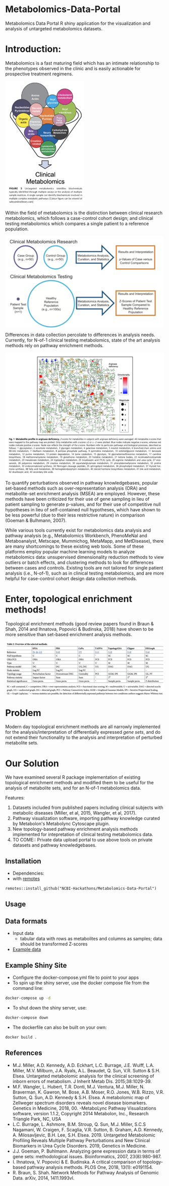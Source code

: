# Metabolomics-Data-Portal
Metabolomics Data Portal R shiny application for the visualization and analysis of untargeted metabolomics datasets.

# Introduction:
Metabolomics is a fast maturing field which has an intimate relationship to the phenotypes observed in the clinic and is easily actionable for prospective treatment regimens. 

<img src=papers/Kennedy-et-al_2018.png width="250" align="center">

Within the field of metabolomics is the distinction between clinical research metabolomics, which follows a case-control cohort design; and clinical testing metabolomics which compares a single patient to a reference population.

<img src=papers/Kennedy-et-al_2018_2.png width="500" align = "center">

Differences in data collection percolate to differences in analysis needs. Currently, for N-of-1 clinical testing metabolomics, state of the art analysis methods rely on pathway enrichment methods.

<img src=papers/Burrage-et-al_2019.png align="center">

To quantify perturbations observed in pathway knowledgebases, popular set-based methods such as over-representation analysis (ORA) and metabolite-set enrichment analysis (MSEA) are employed. However, these methods have been criticized for their use of gene sampling in lieu of patient sampling to generate p-values, and for their use of competitive null hypotheses in lieu of self-contained null hypotheses, which have shown to be less powerful (due to their less restrictive nature) in comparison (Goeman & Bulhmann, 2007). 

While various tools currently exist for metabolomics data analysis and pathway analysis (e.g., Metabolomics Workbench, PhenoMeNal and Metaboanalyst, Metscape, Mummichog, MetaMapp, and MetDisease), there are many shortcomings to these existing web tools. Some of these platforms employ popular machine learning models to analyze metabolomics data: unsupervised dimensionality reduction methods to view outliers or batch effects, and clustering methods to look for differences between cases and controls. Existing tools are not tailored for single patient analysis (i.e., N-of-1), such as in clinical testing metabolomics, and are more helpful for case-control cohort design data collection methods.

# Enter, topological enrichment methods!
Topological enrichment methods (good review papers found in Braun & Shah, 2014 and Ihnatova, Popovici & Budinska, 2018) have shown to be more sensitive than set-based enrichment analysis methods.

<img src=papers/Ihnatova-Popovici-Budinska_2018.png align="center">

# Problem
Modern day topological enrichment methods are all narrowly implemented for the analysis/interpretation of differentially expressed *gene sets*, and do not extend their functionality to the analysis and interpretation of perturbed metabolite sets.

# Our Solution
We have examined several R package implementation of existing topological enrichment methods and modified them to be useful for the analysis of metabolite sets, and for an N-of-1 metabolomics data.



Features:
1. Datasets included from published papers including clinical subjects with metabolic diseases (Miller, et al, 2015, Wangler, et al, 2017).
2. Pathway visualization software, importing pathway knowledge curated by Metabolon's Metabolync Cytoscape plugin.
3. New topology-based pathway enrichment analysis methods implemented for intepretation of clinical testing metabolomics data.
4. TO COME:: Private data upload portal to use above tools on private datasets and pathway knowledgebases.

## Installation
- Dependencies:
- with [remotes](https://cran.r-project.org/web/packages/remotes/index.html)
```{r}
remotes::install_github("NCBI-Hackathons/Metabolomics-Data-Portal")
```

## Usage

## Data formats
- Input data
  - tabular data with rows as metabolites and columns as samples; data should be transformed Z-scores
- [Example data](https://github.com/NCBI-Hackathons/Metabolomics-Data-Portal/tree/master/data)



## Example Shiny Site
- Configure the docker-compose.yml file to point to your apps
- To spin up the shiny server, use the docker compose file from the command line:
```bash
docker-compose up -d
```
- To shut down the shiny server, use:
```bash
docker-compose down
```
- The dockerfile can also be built on your own:
```bash
docker build .
```

## References
- M.J. Miller, A.D. Kennedy, A.D. Eckhart, L.C. Burrage, J.E. Wulff, L.A. Miller, M.V. Milburn, J.A. Ryals,
A.L. Beaudet, Q. Sun, V.R. Sutton & S.H. Elsea. Untargeted metabolomic analysis for the clinical screening of inborn errors of metabolism. J Inherit Metab Dis. 2015;38:1029-39.
- M.F. Wangler, L. Hubert, T.R. Donti, M.J. Ventura, M.J. Miller, N. Braverman, K. Gawron, M. Bose,
A.B. Moser, R.O. Jones, W.B. Rizzo, V.R. Sutton, Q. Sun, A.D. Kennedy & S.H. Elsea. A metabolomic map of Zellweger spectrum disorders reveals novel disease biomarkers. Genetics in Medicine, 2018, 00. 
-MetaboLync Pathway Visualizations software, version 1.1.2, Copyright 2014 Metabolon, Inc., Research Triangle Park, NC, USA
- L.C. Burrage, L. Ashmore, B.M. Stroup, Q. Sun, M.J. Miller, S.C.S Nagamani, W. Craigen, F. Scaglia, V.R. Sutton, B. Graham, A.D. Kennedy, A. Milosavljevic, B.H. Lee,  S.H. Elsea. 2019. Untargeted Metabolomic Profiling Reveals Multiple Pathway Perturbations and New Clinical Biomarkers in Urea Cycle Disorders. 2019, Genetics in Medicine. 
- J.J. Goeman, P. Buhlmann. Analyzing gene expression data in terms of gene sets: methodological issues. Bioinformatics, 2007, 23(8):980-987.
- I. Ihnatova, V. Popovici & E. Budinska. A critical comparison of topology-based pathway analysis methods. PLOS One, 2018, 13(1): e0191154.
- R. Braun, S. Shah. Network Methods for Pathway Analysis of Genomic Data. arXiv, 2014, 1411.1993vl.
